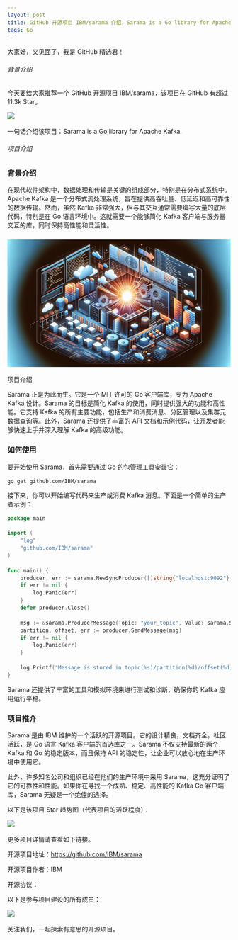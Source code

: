 ```yaml
---
layout: post
title: GitHub 开源项目 IBM/sarama 介绍，Sarama is a Go library for Apache Kafka.
tags: Go
---
```


大家好，又见面了，我是 GitHub 精选君！

###### 背景介绍

今天要给大家推荐一个 GitHub 开源项目 IBM/sarama，该项目在 GitHub 有超过 11.3k Star。

![](https://stats.deeptrain.net/repo/IBM/sarama/?theme=light)

一句话介绍该项目：Sarama is a Go library for Apache Kafka.





###### 项目介绍

### 背景介绍

在现代软件架构中，数据处理和传输是关键的组成部分，特别是在分布式系统中。Apache Kafka 是一个分布式流处理系统，旨在提供高吞吐量、低延迟和高可靠性的数据传输。然而，虽然 Kafka 非常强大，但与其交互通常需要编写大量的底层代码，特别是在 Go 语言环境中。这就需要一个能够简化 Kafka 客户端与服务器交互的库，同时保持高性能和灵活性。

### 

![](https://raw.githubusercontent.com/ZhuPeng/pic/master/mac/compress_tmp-2124534eae1a4f37411ae8b1347e0915.png)

项目介绍

Sarama 正是为此而生。它是一个 MIT 许可的 Go 客户端库，专为 Apache Kafka 设计。Sarama 的目标是简化 Kafka 的使用，同时提供强大的功能和高性能。它支持 Kafka 的所有主要功能，包括生产和消费消息、分区管理以及集群元数据查询等。此外，Sarama 还提供了丰富的 API 文档和示例代码，让开发者能够快速上手并深入理解 Kafka 的高级功能。

### 如何使用

要开始使用 Sarama，首先需要通过 Go 的包管理工具安装它：

```shell
go get github.com/IBM/sarama
```

接下来，你可以开始编写代码来生产或消费 Kafka 消息。下面是一个简单的生产者示例：

```go
package main

import (
    "log"
    "github.com/IBM/sarama"
)

func main() {
    producer, err := sarama.NewSyncProducer([]string{"localhost:9092"}, nil)
    if err != nil {
        log.Panic(err)
    }
    defer producer.Close()

    msg := &sarama.ProducerMessage{Topic: "your_topic", Value: sarama.StringEncoder("Hello World")}
    partition, offset, err := producer.SendMessage(msg)
    if err != nil {
        log.Panic(err)
    }

    log.Printf("Message is stored in topic(%s)/partition(%d)/offset(%d)\n", msg.Topic, partition, offset)
}
```

Sarama 还提供了丰富的工具和模拟环境来进行测试和诊断，确保你的 Kafka 应用运行平稳。

### 项目推介

Sarama 是由 IBM 维护的一个活跃的开源项目。它的设计精良，文档齐全，社区活跃，是 Go 语言 Kafka 客户端的首选库之一。Sarama 不仅支持最新的两个 Kafka 和 Go 的稳定版本，而且保持 API 的稳定性，让企业可以放心地在生产环境中使用它。

此外，许多知名公司和组织已经在他们的生产环境中采用 Sarama，这充分证明了它的可靠性和性能。如果你在寻找一个成熟、稳定、高性能的 Kafka Go 客户端库，Sarama 无疑是一个绝佳的选择。

以下是该项目 Star 趋势图（代表项目的活跃程度）：

![](https://api.star-history.com/svg?repos=IBM/sarama&type=Timeline)

更多项目详情请查看如下链接。

开源项目地址：https://github.com/IBM/sarama 

开源项目作者：IBM

开源协议：

以下是参与项目建设的所有成员：

![](https://contrib.rocks/image?repo=IBM/sarama)

关注我们，一起探索有意思的开源项目。

